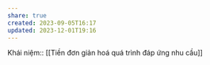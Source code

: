 ```yaml
---
share: true
created: 2023-09-05T16:17
updated: 2023-12-01T19:16
---
```

Khái niệm:: 
[[Tiền đơn giản hoá quá trình đáp ứng nhu cầu]]